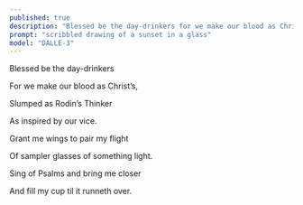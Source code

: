 ```yaml
---
published: true
description: "Blessed be the day-drinkers for we make our blood as Christ’s slumped as Rodin’s Thinker as inspired by our vice."
prompt: "scribbled drawing of a sunset in a glass"
model: "DALLE-3"
---
```


Blessed be the day-drinkers

For we make our blood as Christ’s,

Slumped as Rodin’s Thinker

As inspired by our vice. 

  

Grant me wings to pair my flight

Of sampler glasses of something light.

Sing of Psalms and bring me closer

And fill my cup til it runneth over.